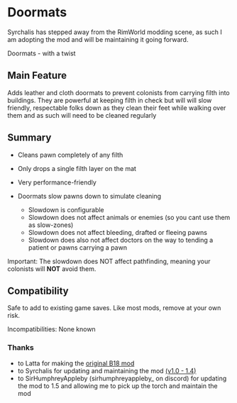 # Doormats
Syrchalis has stepped away from the RimWorld modding scene, as such I am adopting the mod and will be maintaining it going forward.

Doormats - with a twist

## Main Feature
Adds leather and cloth doormats to prevent colonists from carrying filth into buildings. They are powerful at keeping filth in check but will will slow friendly, respectable folks down as they clean their feet while walking over them and as such will need to be cleaned regularly 

## Summary
- Cleans pawn completely of any filth
- Only drops a single filth layer on the mat
- Very performance-friendly

- Doormats slow pawns down to simulate cleaning
	- Slowdown is configurable
	- Slowdown does not affect animals or enemies (so you cant use them as slow-zones)
	- Slowdown does not affect bleeding, drafted or fleeing pawns
	- Slowdown does also not affect doctors on the way to tending a patient or pawns carrying a pawn

Important: The slowdown does NOT affect pathfinding, meaning your colonists will **NOT** avoid them.

## Compatibility
Safe to add to existing game saves. Like most mods, remove at your own risk.

Incompatibilities:
None known

### Thanks
* to Latta for making the [original B18 mod](https://steamcommunity.com/sharedfiles/filedetails/?id=727309536)
* to Syrchalis for updating and maintaining the mod [(v1.0 - 1.4)](https://steamcommunity.com/sharedfiles/filedetails/?id=1508778962)
* to SirHumphreyAppleby (sirhumphreyappleby_ on discord) for updating the mod to 1.5 and allowing me to pick up the torch and maintain the mod